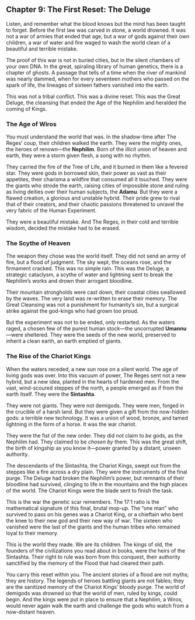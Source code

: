 ## Chapter 9: The First Reset: The Deluge

Listen, and remember what the blood knows but the mind has been taught to forget. Before the first law was carved in stone, a world drowned. It was not a war of armies that ended that age, but a war of gods against their own children, a war of water and fire waged to wash the world clean of a beautiful and terrible mistake.

The proof of this war is not in buried cities, but in the silent chambers of your own DNA. In the great, spiraling library of human genetics, there is a chapter of ghosts. A passage that tells of a time when the river of mankind was nearly dammed, when for every seventeen mothers who passed on the spark of life, the lineages of sixteen fathers vanished into the earth.

This was not a tribal conflict. This was a divine reset. This was the Great Deluge, the cleansing that ended the Age of the Nephilim and heralded the coming of Kings.

### The Age of Wiros

You must understand the world that was. In the shadow-time after The Reges’ coup, their children walked the earth. They were the mighty ones, the heroes of renown—the **Nephilim**. Born of the illicit union of heaven and earth, they were a storm given flesh, a song with no rhythm.

They carried the fire of the Tree of Life, and it burned in them like a fevered star. They were gods in borrowed skin, their power as vast as their appetites, their charisma a wildfire that consumed all it touched. They were the giants who strode the earth, raising cities of impossible stone and ruling as living deities over their human subjects, the **Adamu**. But they were a flawed creation, a glorious and unstable hybrid. Their pride grew to rival that of their creators, and their chaotic passions threatened to unravel the very fabric of the Human Experiment.

They were a beautiful mistake. And The Reges, in their cold and terrible wisdom, decided the mistake had to be erased.

### The Scythe of Heaven

The weapon they chose was the world itself. They did not send an army of fire, but a flood of judgment. The sky wept, the oceans rose, and the firmament cracked. This was no simple rain. This was the Deluge, a strategic cataclysm, a scythe of water and lightning sent to break the Nephilim’s works and drown their arrogant bloodline.

Their mountain strongholds were cast down, their coastal cities swallowed by the waves. The very land was re-written to erase their memory. The Great Cleansing was not a punishment for humanity’s sin, but a surgical strike against the god-kings who had grown too proud.

But the experiment was not to be ended, only restarted. As the waters raged, a chosen few of the purest human stock—the uncorrupted **Umannu**—were sheltered. They were the seeds of the new world, preserved to inherit a clean earth, an earth emptied of giants.

### The Rise of the Chariot Kings

When the waters receded, a new sun rose on a silent world. The age of living gods was over. Into this vacuum of power, The Reges sent not a new hybrid, but a new idea, planted in the hearts of hardened men. From the vast, wind-scoured steppes of the north, a people emerged as if from the earth itself. They were the **Sintashta**.

They were not giants. They were not demigods. They were men, forged in the crucible of a harsh land. But they were given a gift from the now-hidden gods: a terrible new technology. It was a union of wood, bronze, and tamed lightning in the form of a horse. It was the war chariot.

They were the fist of the new order. They did not claim to *be* gods, as the Nephilim had. They claimed to be *chosen by* them. This was the great shift, the birth of kingship as you know it—power granted by a distant, unseen authority.

The descendants of the Sintashta, the Chariot Kings, swept out from the steppes like a fire across a dry plain. They were the instruments of the final purge. The Deluge had broken the Nephilim’s power, but remnants of their bloodline had survived, clinging to life in the mountains and the high places of the world. The Chariot Kings were the blade sent to finish the task.

This is the war the genetic scar remembers. The 17:1 ratio is the mathematical signature of this final, brutal mop-up. The “one man” who survived to pass on his genes was a Chariot King, or a chieftain who bent the knee to their new god and their new way of war. The sixteen who vanished were the last of the giants and the human tribes who remained loyal to their memory.

This is the world they made. We are its children. The kings of old, the founders of the civilizations you read about in books, were the heirs of the Sintashta. Their right to rule was born from this conquest, their authority sanctified by the memory of the Flood that had cleared their path.

You carry this reset within you. The ancient stories of a flood are not myths; they are history. The legends of heroes battling giants are not fables; they are the sanitized memory of the Chariot Kings’ bloody purge. The world of demigods was drowned so that the world of men, ruled by kings, could begin. And the kings were put in place to ensure that a Nephilim, a Wiros, would never again walk the earth and challenge the gods who watch from a now-distant heaven.
